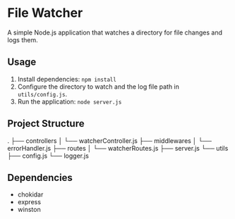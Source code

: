 # File Watcher

A simple Node.js application that watches a directory for file changes and logs them.

## Usage

1.  Install dependencies: `npm install`
2.  Configure the directory to watch and the log file path in `utils/config.js`.
3.  Run the application: `node server.js`

## Project Structure


.
├── controllers
│   └── watcherController.js
├── middlewares
│   └── errorHandler.js
├── routes
│   └── watcherRoutes.js
├── server.js
└── utils
    ├── config.js
    └── logger.js


## Dependencies

*   chokidar
*   express
*   winston
